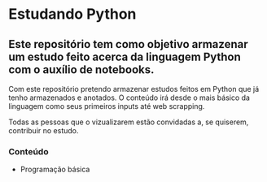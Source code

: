 # Estudando Python
## Este repositório tem como objetivo armazenar um estudo feito acerca da linguagem Python com o auxílio de notebooks.

Com este repositório pretendo armazenar estudos feitos em Python que já tenho armazenados e anotados.
O conteúdo irá desde o mais básico da linguagem como seus primeiros inputs até web scrapping.

Todas as pessoas que o vizualizarem estão convidadas a, se quiserem, contribuir no estudo. 

### Conteúdo

- Programação básica
